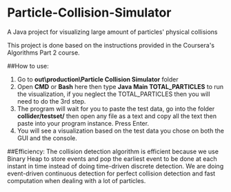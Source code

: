 # Particle-Collision-Simulator
A Java project for visualizing large amount of particles' physical collisions

This project is done based on the instructions provided in the Coursera's Algorithms Part 2 course.

##How to use:
1. Go to **out\production\Particle Collision Simulator** folder
2. Open **CMD** or **Bash** here then type **Java Main TOTAL_PARTICLES** to run the visualization, if you neglect the TOTAL_PARTICLES then you will need to do the 3rd step.
3. The program will wait for you to paste the test data, go into the folder **collider/testset/** then open any file as a text and copy all the text then paste into your program instance. Press Enter.
4. You will see a visualization based on the test data you chose on both the GUI and the console.


##Efficiency:
The collision detection algorithm is efficient because we use Binary Heap to store events and pop the earliest event to be done at each instant in time instead of doing time-driven discrete detection. We are doing event-driven continuous detection for perfect collision detection and fast computation when dealing with a lot of particles.


